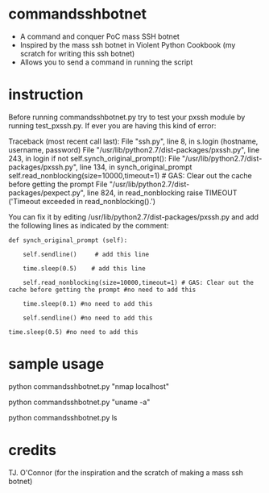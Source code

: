 commandsshbotnet
================

- A command and conquer PoC mass SSH botnet
- Inspired by the mass ssh botnet in Violent Python Cookbook (my scratch for writing this ssh botnet)
- Allows you to send a command in running the script

instruction
===========
Before running commandsshbotnet.py try to test your pxssh module by running test_pxssh.py. If ever you are having this kind of error:

Traceback (most recent call last):
  File "ssh.py", line 8, in <module>
    s.login (hostname, username, password)
  File "/usr/lib/python2.7/dist-packages/pxssh.py", line 243, in login
    if not self.synch_original_prompt():
  File "/usr/lib/python2.7/dist-packages/pxssh.py", line 134, in synch_original_prompt
    self.read_nonblocking(size=10000,timeout=1) # GAS: Clear out the cache before getting the prompt
  File "/usr/lib/python2.7/dist-packages/pexpect.py", line 824, in read_nonblocking
    raise TIMEOUT ('Timeout exceeded in read_nonblocking().')

You can fix it by editing /usr/lib/python2.7/dist-packages/pxssh.py and add the following lines as indicated by the comment:

    def synch_original_prompt (self):

        self.sendline()     # add this line
    
        time.sleep(0.5)    # add this line
    
        self.read_nonblocking(size=10000,timeout=1) # GAS: Clear out the cache before getting the prompt #no need to add this
    
        time.sleep(0.1) #no need to add this
    
        self.sendline() #no need to add this
    
    time.sleep(0.5) #no need to add this

sample usage
============
python commandsshbotnet.py "nmap localhost"

python commandsshbotnet.py "uname -a"

python commandsshbotnet.py ls

credits
=======
TJ. O'Connor (for the inspiration and the scratch of making a mass ssh botnet)
